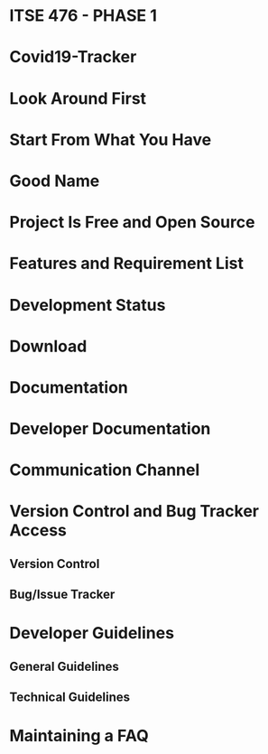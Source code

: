 # ITSE 476 - PHASE 1
# Covid19-Tracker
# Look Around First
# Start From What You Have
# Good Name
# Project Is Free and Open Source
# Features and Requirement List
# Development Status
# Download
# Documentation
# Developer Documentation
# Communication Channel
# Version Control and Bug Tracker Access
## Version Control
## Bug/Issue Tracker 
# Developer Guidelines
## General Guidelines
## Technical Guidelines
# Maintaining a FAQ

